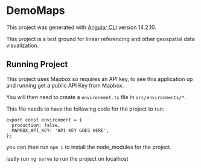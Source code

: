 # DemoMaps

This project was generated with [Angular CLI](https://github.com/angular/angular-cli) version 14.2.10.

This project is a test ground for linear referencing and other geospatial data visualization.

## Running Project

This project uses Mapbox so requires an API key, to see this application up and running get a public API Key from Mapbox.

You will then need to create a `environment.ts` file in `src/environments/*`.

This file needs to have the following code for the project to run: 

```
export const environment = {
  production: false,
  MAPBOX_API_KEY: 'API KEY GOES HERE',
};
```

you can then run `npm i` to install the node_modules for the project. 

lastly run `ng serve` to run the project on localhost
